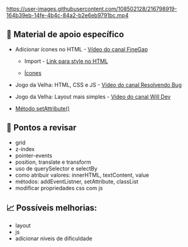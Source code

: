 https://user-images.githubusercontent.com/108502128/216798919-164b39eb-14fe-4b4c-84a2-b2e6eb9791bc.mp4

## 📝 Material de apoio específico
- Adicionar ícones no HTML - [Vídeo do canal FineGap](https://www.youtube.com/watch?v=ihTB-aZ-Msk)

    - Import - [Link para style no HTML](https://cdnjs.com/libraries/font-awesome)

    - [Ícones](https://fontawesome.com/)

- Jogo da Velha: HTML, CSS e JS - [Vídeo do canal Resolvendo Bug](https://www.youtube.com/watch?v=WbKnDUYXLkg&t=2126s)

- Jogo da Velha: Layout mais simples - [Vídeo do canal Will Dev](https://youtu.be/ohl1tK-azxw)

- [Método setAttribute()](https://developer.mozilla.org/en-US/docs/Web/API/Element/setAttribute)


## 📌 Pontos a revisar
- grid
- z-index
- pointer-events
- position, translate e transform
- uso de querySelector e selectBy
- como atribuir valores: innerHTML, textContent, value
- métodos: addEventListner, setAttribute, classList
- modificar propriedades css com js

## 📈 Possíveis melhorias:
- layout
- js
- adicionar níveis de dificuldade
